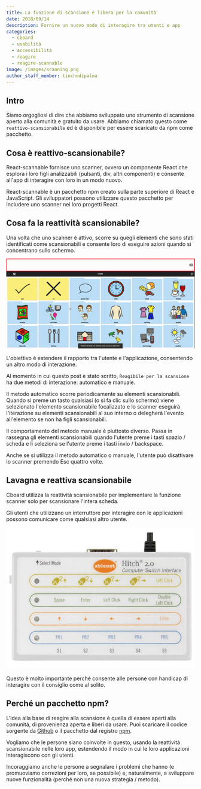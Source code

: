 ```yaml
---
title: La funzione di scansione è libera per la comunità
date: 2018/09/14
description: Fornire un nuovo modo di interagire tra utenti e app
categories:
  - cboard
  - usabilità
  - accessibilità
  - reagire
  - reagire-scannable
image: /images/scanning.png
author_staff_member: tinchodipalma
---
```

## Intro

Siamo orgogliosi di dire che abbiamo sviluppato uno strumento di scansione aperto alla comunità e gratuito da usare. Abbiamo chiamato questo come `reattivo-scansionabile` ed è disponibile per essere scaricato da npm come pacchetto.

## Cosa è reattivo-scansionabile?

React-scannable fornisce uno scanner, ovvero un componente React che esplora i loro figli analizzabili (pulsanti, div, altri componenti) e consente all'app di interagire con loro in un modo nuovo.

React-scannable è un pacchetto npm creato sulla parte superiore di React e JavaScript. Gli sviluppatori possono utilizzare questo pacchetto per includere uno scanner nei loro progetti React.

## Cosa fa la reattività scansionabile?

Una volta che uno scanner è attivo, scorre su quegli elementi che sono stati identificati come scansionabili e consente loro di eseguire azioni quando si concentrano sullo schermo.

![reattivo-scansionabile in azione](/images/scanning.gif)

L'obiettivo è estendere il rapporto tra l'utente e l'applicazione, consentendo un altro modo di interazione.

Al momento in cui questo post è stato scritto, `Reagibile per la scansione` ha due metodi di interazione: automatico e manuale.

Il metodo automatico scorre periodicamente su elementi scansionabili. Quando si preme un tasto qualsiasi (o si fa clic sullo schermo) viene selezionato l'elemento scansionabile focalizzato e lo scanner eseguirà l'iterazione su elementi scansionabili al suo interno o delegherà l'evento all'elemento se non ha figli scansionabili.

Il comportamento del metodo manuale è piuttosto diverso. Passa in rassegna gli elementi scansionabili quando l'utente preme i tasti spazio / scheda e li seleziona se l'utente preme i tasti invio / backspace.

Anche se si utilizza il metodo automatico o manuale, l'utente può disattivare lo scanner premendo Esc quattro volte.

## Lavagna e reattiva scansionabile

Cboard utilizza la reattività scansionabile per implementare la funzione scanner solo per scansionare l'intera scheda.

Gli utenti che utilizzano un interruttore per interagire con le applicazioni possono comunicare come qualsiasi altro utente.

![interruttore](/images/switch.jpg)

Questo è molto importante perché consente alle persone con handicap di interagire con il consiglio come al solito.

## Perché un pacchetto npm?

L'idea alla base di reagire alla scansione è quella di essere aperti alla comunità, di provenienza aperta e liberi da usare. Puoi scaricare il codice sorgente da [Github](https://github.com/cboard-org/react-scannable) o il pacchetto dal registro [npm](https://www.npmjs.com/package/react-scannable).

Vogliamo che le persone siano coinvolte in questo, usando la reattività scansionabile nelle loro app, estendendo il modo in cui le loro applicazioni interagiscono con gli utenti.

Incoraggiamo anche le persone a segnalare i problemi che hanno (e promuoviamo correzioni per loro, se possibile) e, naturalmente, a sviluppare nuove funzionalità (perché non una nuova strategia / metodo).